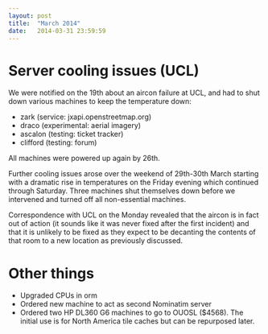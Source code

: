 ```yaml
---
layout: post
title:  "March 2014"
date:   2014-03-31 23:59:59
---
```


# Server cooling issues (UCL)

We were notified on the 19th about an aircon failure at UCL, and had to shut down various machines to keep the temperature down:

* zark (service: jxapi.openstreetmap.org)
* draco (experimental: aerial imagery)
* ascalon (testing: ticket tracker)
* clifford (testing: forum)

All machines were powered up again by 26th.

Further cooling issues arose over the weekend of 29th-30th March starting with a dramatic rise in temperatures on the Friday evening which continued through Saturday. Three machines shut themselves down before we intervened and turned off all non-essential machines.

Correspondence with UCL on the Monday revealed that the aircon is in fact out of action (it sounds like it was never fixed after the first incident) and that it is unlikely to be fixed as they expect to be decanting the contents of that room to a new location as previously discussed.

# Other things

* Upgraded CPUs in orm
* Ordered new machine to act as second Nominatim server
* Ordered two HP DL360 G6 machines to go to OUOSL ($4568). The initial use is for North America tile caches but can be repurposed later.
